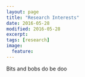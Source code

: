 ```yaml
---
layout: page
title: "Research Interests"
date: 2016-05-28
modified: 2016-05-28
excerpt:
tags: [research]
image:
  feature:
---
```


Bits  and bobs do be doo
